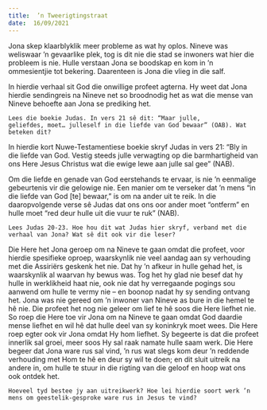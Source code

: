 ```yaml
---
title:  ’n Tweerigtingstraat
date:  16/09/2021
---
```


Jona skep klaarblyklik meer probleme as wat hy oplos. Nineve was weliswaar ’n gevaarlike plek, tog is dit nie die stad se inwoners wat hier die probleem is nie. Hulle verstaan Jona se boodskap en kom in ’n ommesientjie tot bekering. Daarenteen is Jona die vlieg in die salf.

In hierdie verhaal sit God die onwillige profeet agterna. Hy weet dat Jona hierdie sendingreis na Nineve net so broodnodig het as wat die mense van Nineve behoefte aan Jona se prediking het.

`Lees die boekie Judas. In vers 21 sê dit: “Maar julle, geliefdes, moet… julleself in die liefde van God bewaar” (OAB). Wat beteken dit?`

In hierdie kort Nuwe-Testamentiese boekie skryf Judas in vers 21: “Bly in die liefde van God. Vestig steeds julle verwagting op die barmhartigheid van ons Here Jesus Christus wat die ewige lewe aan julle sal gee” (NAB).

Om die liefde en genade van God eerstehands te ervaar, is nie ’n eenmalige gebeurtenis vir die gelowige nie. Een manier om te verseker dat ’n mens “in die liefde van God [te] bewaar,” is om na ander uit te reik. In die daaropvolgende verse sê Judas dat ons ons oor ander moet “ontferm” en hulle moet “red deur hulle uit die vuur te ruk” (NAB).

`Lees Judas 20-23. Hoe hou dit wat Judas hier skryf, verband met die verhaal van Jona? Wat sê dit ook vir die leser?`

Die Here het Jona geroep om na Nineve te gaan omdat die profeet, voor hierdie spesifieke oproep, waarskynlik nie veel aandag aan sy verhouding met die Assiriërs geskenk het nie. Dat hy ’n afkeur in hulle gehad het, is waarskynlik al waarvan hy bewus was. Tog het hy glad nie besef dat hy hulle in werklikheid haat nie, ook nie dat hy verregaande pogings sou aanwend om hulle te vermy nie – en boonop nadat hy sy sending ontvang het. Jona was nie gereed om ’n inwoner van Nineve as bure in die hemel te hê nie. Die profeet het nog nie geleer om lief te hê soos die Here liefhet nie. So roep die Here toe vir Jona om na Nineve te gaan omdat God daardie mense liefhet en wil hê dat hulle deel van sy koninkryk moet wees. Die Here roep egter ook vir Jona omdat Hy hom liefhet. Sy begeerte is dat die profeet innerlik sal groei, meer soos Hy sal raak namate hulle saam werk. Die Here begeer dat Jona ware rus sal vind, ’n rus wat slegs kom deur ’n reddende verhouding met Hom te hê en deur sy wil te doen; en dit sluit uitreik na andere in, om hulle te stuur in die rigting van die geloof en hoop wat ons ook ontdek het.

`Hoeveel tyd bestee jy aan uitreikwerk? Hoe lei hierdie soort werk ’n mens om geestelik-gesproke ware rus in Jesus te vind?`